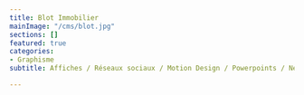 ```yaml
---
title: Blot Immobilier
mainImage: "/cms/blot.jpg"
sections: []
featured: true
categories:
- Graphisme
subtitle: Affiches / Réseaux sociaux / Motion Design / Powerpoints / Newsletters ...

---
```

